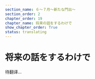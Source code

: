 ```yaml
---
section_name: ６～７月～新たな門出～
section_order: 2
chapter_order: 19
chapter_name: 将来の話をするわけで
show_chapter_order: True
status: translating
---
```


# 将来の話をするわけで
待翻译...
